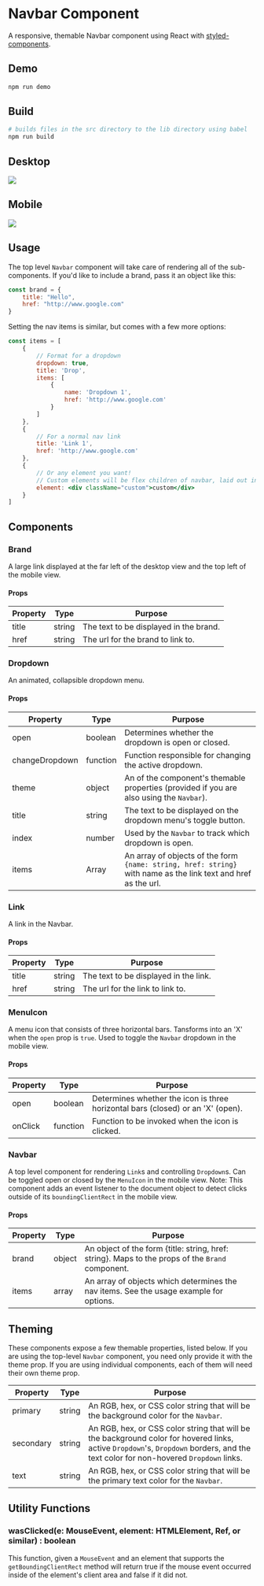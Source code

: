 # Navbar Component
A responsive, themable Navbar component using React with [styled-components](https://github.com/styled-components/styled-components).

## Demo

```bash
npm run demo
```

## Build

```bash
# builds files in the src directory to the lib directory using babel
npm run build
```

## Desktop

<img src="https://cloud.githubusercontent.com/assets/20975270/25785803/b6720fee-334e-11e7-90b0-ae5774380fe2.gif" />

## Mobile

<img src="https://cloud.githubusercontent.com/assets/20975270/25785965/1587af36-3352-11e7-92cd-cb9f1973a9b1.gif" />

## Usage

The top level `Navbar` component will take care of rendering all of the sub-components. If you'd like to include a brand, pass it an object like this:

```js
const brand = {
    title: "Hello",
    href: "http://www.google.com"
}
```

Setting the nav items is similar, but comes with a few more options:

```jsx
const items = [
    {
        // Format for a dropdown
        dropdown: true,
        title: 'Drop',
        items: [
            {
                name: 'Dropdown 1',
                href: 'http://www.google.com'
            }
        ]
    },
    {
        // For a normal nav link
        title: 'Link 1',
        href: 'http://www.google.com'
    },
    {
        // Or any element you want!
        // Custom elements will be flex children of navbar, laid out in a row for desktop and a column for mobile
        element: <div className="custom">custom</div>
    }
]
```

## Components

### Brand

A large link displayed at the far left of the desktop view and the top left of the mobile view.

#### Props

| Property | Type   | Purpose                                |
| -------- | ------ | -------------------------------------- |
| title    | string | The text to be displayed in the brand. |
| href     | string | The url for the brand to link to.      |

### Dropdown

An animated, collapsible dropdown menu.

#### Props

| Property       | Type     | Purpose                                                                                                        |
| -------------- | -------- | -------------------------------------------------------------------------------------------------------------- |
| open           | boolean  | Determines whether the dropdown is open or closed.                                                             |
| changeDropdown | function | Function responsible for changing the active dropdown.                                                         |
| theme          | object   | An of the component's themable properties (provided if you are also using the `Navbar`).                       |
| title          | string   | The text to be displayed on the dropdown menu's toggle button.                                                 |
| index          | number   | Used by the `Navbar` to track which dropdown is open.                                                          |
| items          | Array    | An array of objects of the form `{name: string, href: string}` with name as the link text and href as the url. |

### Link

A link in the Navbar.

#### Props

| Property | Type   | Purpose                               |
| -------- | ------ | ------------------------------------- |
| title    | string | The text to be displayed in the link. |
| href     | string | The url for the link to link to.      |

### MenuIcon

A menu icon that consists of three horizontal bars. Tansforms into an 'X' when the `open` prop is `true`. Used to toggle the `Navbar` dropdown in the mobile view.

#### Props

| Property | Type     | Purpose                                                                         |
| -------- | -------- | ------------------------------------------------------------------------------- |
| open     | boolean  | Determines whether the icon is three horizontal bars (closed) or an 'X' (open). |
| onClick  | function | Function to be invoked when the icon is clicked.                                |

### Navbar

A top level component for rendering `Link`s and controlling `Dropdown`s. Can be toggled open or closed by the `MenuIcon` in the mobile view.
Note: This component adds an event listener to the document object to detect clicks outside of its `boundingClientRect` in the mobile view.

#### Props

| Property | Type   | Purpose                                                                                          |
| -------- | ------ | ------------------------------------------------------------------------------------------------ |
| brand    | object | An object of the form {title: string, href: string}. Maps to the props of the `Brand` component. |
| items    | array  | An array of objects which determines the nav items. See the usage example for options.           |

## Theming

These components expose a few themable properties, listed below. If you are using the top-level `Navbar` component, you need only provide it with the theme prop. If you are using individual components, each of them will need their own theme prop.

| Property      | Type   | Purpose                                                                                                                          |
| ------------- | ------ | -------------------------------------------------------------------------------------------------------------------------------- |
| primary       | string | An RGB, hex, or CSS color string that will be the background color for the `Navbar`.                                             |
| secondary     | string | An RGB, hex, or CSS color string that will be the background color for hovered links, active `Dropdown`'s, `Dropdown` borders, and the text color for non-hovered `Dropdown` links. |
| text          | string | An RGB, hex, or CSS color string that will be the primary text color for the `Navbar`.                                           |

## Utility Functions

### wasClicked(e: MouseEvent, element: HTMLElement, Ref, or similar) : boolean

This function, given a `MouseEvent` and an element that supports the `getBoundingClientRect` method will return true if the mouse event occurred inside of the element's client area and false if it did not.
